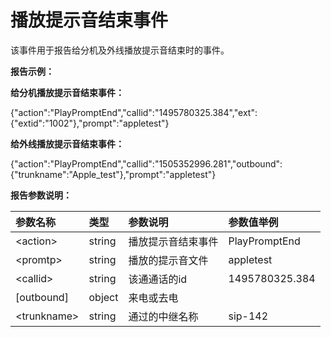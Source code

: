 # 播放提示音结束事件

该事件用于报告给分机及外线播放提示音结束时的事件。

**报告示例：**

**给分机播放提示音结束事件：**

{"action":"PlayPromptEnd","callid":"1495780325.384","ext":{"extid":"1002"},"prompt":"appletest"}

**给外线播放提示音结束事件：**

{"action":"PlayPromptEnd","callid":"1505352996.281","outbound":{"trunkname":"Apple\_test"},"prompt":"appletest"}

**报告参数说明：**

| 参数名称 | 类型 | 参数说明 | 参数值举例 |
| :--- | :--- | :--- | :--- |
| &lt;action&gt; | string | 播放提示音结束事件 | PlayPromptEnd |
| &lt;promtp&gt; | string | 播放的提示音文件 | appletest |
| &lt;callid&gt; | string | 该通通话的id | 1495780325.384 |
| \[outbound\] | object | 来电或去电 |  |
| &lt;trunkname&gt; | string | 通过的中继名称 | sip-142 |



